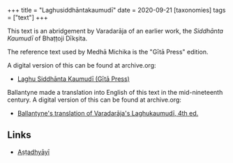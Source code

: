 +++
title = "Laghusiddhāntakaumudī"
date = 2020-09-21
[taxonomies]
tags = ["text"]
+++

This text is an abridgement by Varadarāja of an earlier work, the *Siddhānta Kaumudī* of Bhaṭṭoji Dīkṣita.

The reference text used by Medhā Michika is the "Gītā Press" edition.

A digital version of this can be found at archive.org:

- [Laghu Siddhānta Kaumudī (Gītā Press)](https://ia800601.us.archive.org/30/items/LaghuSiddhantaKaumudiGitaPressGorakhpur/Laghu%20Siddhanta%20Kaumudi%20-%20Gita%20Press%20Gorakhpur.pdf)

Ballantyne made a translation into English of this text in the mid-nineteenth century. A digital version of this can be found at archive.org:

- [Ballantyne's translation of Varadarāja's Laghukaumudī, 4th ed.](https://ia801600.us.archive.org/31/items/in.ernet.dli.2015.41798/2015.41798.The-Laghu-Kaumudi--Ed-4.pdf)

## Links

- [Aṣṭadhyāyī](@/posts/astadhyayi.md)
